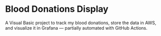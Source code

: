 # Blood Donations Display

A Visual Basic project to track my blood donations, store the data in AWS, and visualize it in Grafana — partially automated with GitHub Actions.

<!--
HEALTHDATA:
[
  {
    "donation_date": "2025-06-16",
    "donation_type": "measure",
    "weight_kg": 85.5,
    "amount_donated_ml": 0,
    "blood_pressure": "145/99",
    "pulse": 62,
    "temperature": 36.7,
    "hemoglobin": 14.4
  }
]
-->
